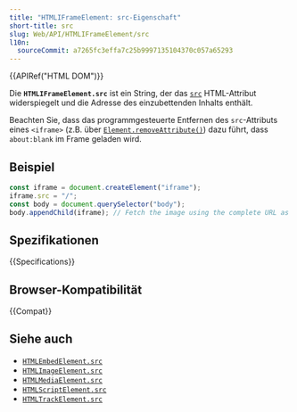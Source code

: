 ```yaml
---
title: "HTMLIFrameElement: src-Eigenschaft"
short-title: src
slug: Web/API/HTMLIFrameElement/src
l10n:
  sourceCommit: a7265fc3effa7c25b9997135104370c057a65293
---
```


{{APIRef("HTML DOM")}}

Die **`HTMLIFrameElement.src`** ist ein String, der das [`src`](/de/docs/Web/HTML/Reference/Elements/iframe#src) HTML-Attribut widerspiegelt und die Adresse des einzubettenden Inhalts enthält.

Beachten Sie, dass das programmgesteuerte Entfernen des `src`-Attributs eines `<iframe>` (z.B. über [`Element.removeAttribute()`](/de/docs/Web/API/Element/removeAttribute)) dazu führt, dass `about:blank` im Frame geladen wird.

## Beispiel

```js
const iframe = document.createElement("iframe");
iframe.src = "/";
const body = document.querySelector("body");
body.appendChild(iframe); // Fetch the image using the complete URL as the referrer
```

## Spezifikationen

{{Specifications}}

## Browser-Kompatibilität

{{Compat}}

## Siehe auch

- [`HTMLEmbedElement.src`](/de/docs/Web/API/HTMLEmbedElement/src)
- [`HTMLImageElement.src`](/de/docs/Web/API/HTMLImageElement/src)
- [`HTMLMediaElement.src`](/de/docs/Web/API/HTMLMediaElement/src)
- [`HTMLScriptElement.src`](/de/docs/Web/API/HTMLScriptElement/src)
- [`HTMLTrackElement.src`](/de/docs/Web/API/HTMLTrackElement/src)

